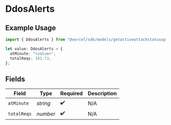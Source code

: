 # DdosAlerts

## Example Usage

```typescript
import { DdosAlerts } from "@vercel/sdk/models/getactiveattackstatusop.js";

let value: DdosAlerts = {
  atMinute: "<value>",
  totalReqs: 181.73,
};
```

## Fields

| Field              | Type               | Required           | Description        |
| ------------------ | ------------------ | ------------------ | ------------------ |
| `atMinute`         | *string*           | :heavy_check_mark: | N/A                |
| `totalReqs`        | *number*           | :heavy_check_mark: | N/A                |